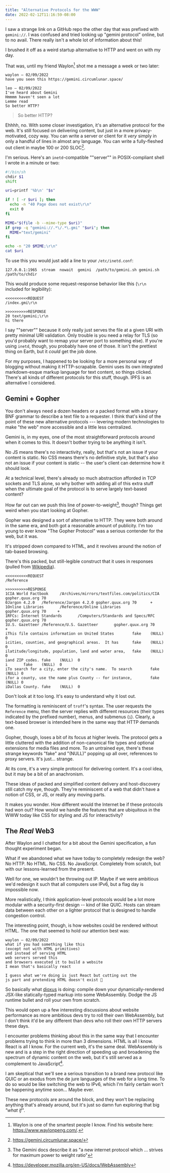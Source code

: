 ```yaml
---
title: "Alternative Protocols for the WWW"
date: 2022-02-12T11:16:59-08:00
---
```


I saw a strange link on a GitHub repo the other day that was prefixed with `gemini://`.
I was confused and tried looking up "gemini protocol" online, but to no avail. There
really isn't a whole lot of information about this!

I brushed it off as a weird startup alternative to HTTP and went on with my day.

That was, until my friend Waylon[^1] shot me a message a week or two later:

```
waylon — 02/09/2022
have you seen this https://gemini.circumlunar.space/

leo — 02/09/2022
I've heard about Gemini
Hmmmm haven't seen a lot
Lemme read
So better HTTP?
```

> So better HTTP?

Ehhhh, no. With some closer investigation, it's an alternative protocol for the web. It's still
focused on delivering content, but just in a more privacy-motivated, cozy way. You can write a
server or client for it *very* simply in only a handful of lines in almost any language. You can
write a fully-fleshed out client in maybe 100 or 200 SLOC[^2].

I'm serious. Here's an `inetd`-compatible ""server"" in POSIX-compliant shell I wrote in a minute or two:

```sh
#!/bin/sh
chdir $1
shift

uri=printf '%b\n' "$s"

if ! [ -r $uri ]; then
  echo -n "40 Page does not exist\r\n"
  exit 0
fi

MIME="$(file -b --mime-type $uri)"
if grep -q "gemini://.*\/.*\.gmi" "$uri"; then
  MIME="text/gemini"
fi

echo -n "20 $MIME;\r\n"
cat $uri
```

To use this you would just add a line to your `/etc/inetd.conf`:

```
127.0.0.1:1965  stream  nowait  gemini  /path/to/gemini.sh gemini.sh /path/to/chdir
```

This would produce some request-response behavior like this (`\r\n` included for
legibility):

```
<<<<<<<<<<REQUEST
/index.gmi\r\n

>>>>>>>>>>RESPONSE
20 text/gemini;\r\n
hi there
```

I say ""server"" because it only really just serves the file at a given URI with pretty
minimal URI validation. Only trouble is you need a relay for TLS (so you'd probably want to remap your server
port to something else). If you're using `inetd`, though, you probably have one of those.
It isn't the prettiest thing on Earth, but it *could* get the job done.

For my purposes, I happened to be looking for a more personal way of blogging without making it
HTTP-scrapable. Gemini uses its own integrated markdown-esque markup language for text content,
so things clicked. There's all kinds of different protocols for this stuff, though. IPFS is
an alternative I considered.

## Gemini + Gopher

You don't always need a dozen headers or a packed format with a binary BNF grammar to describe
a text file to a requester. I think that's kind of the point of these new alternative protocols
--- levering modern technologies to make "the web" more accessible and a little less centralized.

Gemini is, in my eyes, one of the most straightforward protocols around when it comes to this.
It doesn't bother trying to be anything it isn't.

No JS means there's no interactivity, really, but that's not an issue if your
content is static. No CSS means there's no definitive style, but that's also not
an issue if your content is static -- the user's client can determine how it should look.

At a technical level, there's already so much abstraction afforded in TCP sockets and TLS
alone, so why bother with adding all of this extra stuff when the ultimate goal of the
protocol is to serve largely text-based content?

How far out can we push this line of power-to-weight[^3], though? Things get weird when
you start looking at Gopher.

Gopher was designed a sort of alternative to HTTP. They were both around in the same
era, and both got a reasonable amount of publicity. I'm too young to ever know "The
Gopher Protocol" was a serious contender for the web, but it was.

It's stripped down compared to HTML, and it revolves around the notion of tab-based
browsing.

There's this packed, but still-legible construct that it uses in responses
(pulled from [Wikipedia](https://en.wikipedia.org/wiki/Gopher_(protocol))).

```
<<<<<<<<<<REQUEST
/Reference

>>>>>>>>>>RESPONSE
1CIA World Factbook     /Archives/mirrors/textfiles.com/politics/CIA    gopher.quux.org 70
0Jargon 4.2.0   /Reference/Jargon 4.2.0 gopher.quux.org 70      +
1Online Libraries       /Reference/Online Libraries     gopher.quux.org 70     +
1RFCs: Internet Standards       /Computers/Standards and Specs/RFC      gopher.quux.org 70
1U.S. Gazetteer /Reference/U.S. Gazetteer       gopher.quux.org 70      +
iThis file contains information on United States        fake    (NULL)  0
icities, counties, and geographical areas.  It has      fake    (NULL)  0
ilatitude/longitude, population, land and water area,   fake    (NULL)  0
iand ZIP codes. fake    (NULL)  0
i       fake    (NULL)  0
iTo search for a city, enter the city's name.  To search        fake    (NULL) 0
ifor a county, use the name plus County -- for instance,        fake    (NULL) 0
iDallas County. fake    (NULL)  0
```

Don't look at it too long. It's easy to understand why it lost out.

The formatting is reminiscent of `troff`'s syntax. The user requests the `Reference` menu,
then the server replies with different resources (their types indicated by the prefixed
number), menus, and submenus (`i`). Clearly, a text-based browser is intended here in the
same way that HTTP demands one.

Gopher, though, loses a bit of its focus at higher levels. The protocol gets a little cluttered with
the addition of non-canonical file types and optional extensions for media files and more.
To an untrained eye, there's these strange keywords "fake" and "(NULL)" popping up all over,
references to proxy servers. It's just... strange.

At its core, it's a very simple protocol for delivering content. It's a cool idea, but
it may be a bit of an anachronism.

These ideas of packed and simplified content delivery and host-discovery still catch my eye,
though. They're reminiscent of a web that didn't have a notion of CSS, or JS, or really any
moving parts.

It makes you wonder. How different would the Internet be if these protocols had
won out? How would we handle the features that are ubiquitous in the WWW today like CSS
for styling and JS for interactivity?

## The *Real* Web3

After Waylon and I chatted for a bit about the Gemini specification, a fun thought experiment
began.

What if we abandoned what we have today to completely redesign the web? No HTTP. No HTML.
No CSS. No JavaScript. Completely from scratch, but with our lessons-learned from the
present.

Well for one, we wouldn't be throwing out IP. Maybe if we were ambitious we'd redesign it
such that all computers use IPv6, but a flag day is impossible now.

More realistically, I think application-level protocols would be a lot more modular with a
security-first design -- kind of like QUIC. Hosts can stream data between each other on a lighter
protocol that is designed to handle congestion control.

The interesting point, though, is how websites could be rendered without HTML. The one that
seemed to hold our attention best was:

```
waylon — 02/09/2022
what if you had something like this
(except not with HTML primitives)
and instead of serving HTML
web servers served this
and browsers executed it to build a website
I mean that's basically react

I guess what we're doing is just React but cutting out the
js part and pretending HTML doesn't exist 🤔
```

So basically what [dioxus](https://github.com/DioxusLabs/dioxus) is doing: compile down your
dynamically-rendered JSX-like statically-typed markup into some WebAssembly. Dodge the JS runtime
bullet and roll your own from scratch.

This would open up a few interesting discussions about website performance as more ambitious devs
try to roll their own WebAssembly, but I don't think it'd be any different than devs who
roll their own HTTP servers these days.

I encounter problems thinking about this in the same way that I encounter problems trying to
think in more than 3 dimensions. HTML is all I know. React is all I know. For the current web,
it's the same deal. WebAssembly is new and is a step in the right direction of speeding up
and broadening the spectrum of dynamic content on the web, but it's still served as a complement
to JavaScript[^4].

I am skeptical that we'll see a serious transition to a brand new protocol
like QUIC or an exodus from the de jure languages of the web for a long time. To do so would be like
switching the web to IPv6, which I'm fairly certain won't be happening anytime soon... Maybe ever.

These new protocols are around the block, and they won't be replacing anything that's already
around, but it's just so damn fun exploring that big *"what if"*.

[^1]: Waylon is one of the smartest people I know. Find his website here: https://www.waylonpeng.com/.
[^2]: https://gemini.circumlunar.space/
[^3]: The Gemini docs describe it as "a new internet protocol which ... strives for maximum power to weight ratio"
[^4]: https://developer.mozilla.org/en-US/docs/WebAssembly
